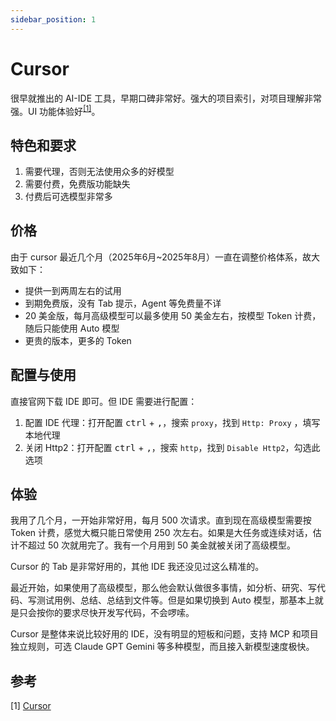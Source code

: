 ```yaml
---
sidebar_position: 1
---
```


# Cursor

很早就推出的 AI-IDE 工具，早期口碑非常好。强大的项目索引，对项目理解非常强。UI 功能体验好<sup>[[1]](#参考)</sup>。

## 特色和要求

1. 需要代理，否则无法使用众多的好模型
2. 需要付费，免费版功能缺失
3. 付费后可选模型非常多

## 价格

由于 cursor 最近几个月（2025年6月~2025年8月）一直在调整价格体系，故大致如下：

- 提供一到两周左右的试用
- 到期免费版，没有 Tab 提示，Agent 等免费量不详
- 20 美金版，每月高级模型可以最多使用 50 美金左右，按模型 Token 计费，随后只能使用 Auto 模型
- 更贵的版本，更多的 Token

## 配置与使用

直接官网下载 IDE 即可。但 IDE 需要进行配置：

1. 配置 IDE 代理：打开配置 <kbd>ctrl</kbd> + <kbd>,</kbd>，搜索 `proxy`，找到 `Http: Proxy` ，填写本地代理
2. 关闭 Http2：打开配置 <kbd>ctrl</kbd> + <kbd>,</kbd>，搜索 `http`，找到 `Disable Http2`，勾选此选项

## 体验

我用了几个月，一开始非常好用，每月 500 次请求。直到现在高级模型需要按 Token 计费，感觉大概只能日常使用 250 次左右。如果是大任务或连续对话，估计不超过 50 次就用完了。我有一个月用到 50 美金就被关闭了高级模型。

Cursor 的 Tab 是非常好用的，其他 IDE 我还没见过这么精准的。

最近开始，如果使用了高级模型，那么他会默认做很多事情，如分析、研究、写代码、写测试用例、总结、总结到文件等。但是如果切换到 Auto 模型，那基本上就是只会按你的要求尽快开发写代码，不会啰嗦。

Cursor 是整体来说比较好用的 IDE，没有明显的短板和问题，支持 MCP 和项目独立规则，可选 Claude GPT Gemini 等多种模型，而且接入新模型速度极快。

## 参考

[1]&nbsp;[Cursor](https://cursor.com)
